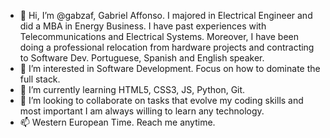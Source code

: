 - 👋 Hi, I’m @gabzaf, Gabriel Affonso. I majored in Electrical Engineer and did a MBA in Energy Business. 
I have past experiences with Telecommunications and Electrical Systems. Moreover, I have been doing a professional relocation from hardware projects and contracting to Software Dev.
Portuguese, Spanish and English speaker.
- 👀 I’m interested in Software Development. Focus on how to dominate the full stack.
- 🌱 I’m currently learning HTML5, CSS3, JS, Python, Git. 
- 💞️ I’m looking to collaborate on tasks that evolve my coding skills and most important I am always willing to learn any technology. 
- 📫 Western European Time. Reach me anytime.

<!---
gabzaf/gabzaf is a ✨ special ✨ repository because its `README.md` (this file) appears on your GitHub profile.
You can click the Preview link to take a look at your changes.
--->
